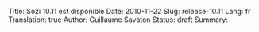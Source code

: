 Title: Sozi 10.11 est disponible
Date: 2010-11-22
Slug: release-10.11
Lang: fr
Translation: true
Author: Guillaume Savaton
Status: draft
Summary:

<!-- TODO -->


